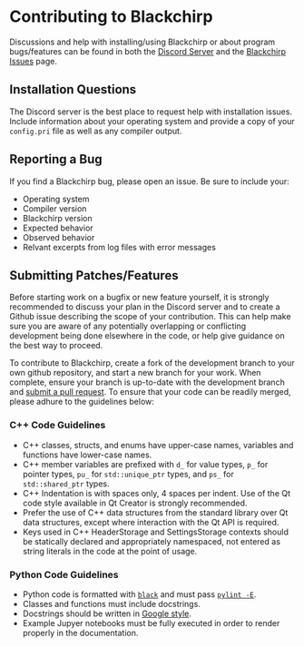 # Contributing to Blackchirp

Discussions and help with installing/using Blackchirp or about program bugs/features can be found in both the [Discord Server](https://discord.gg/88CkbAKUZY) and the [Blackchirp Issues](https://github.com/kncrabtree/blackchirp/issues) page.

## Installation Questions

The Discord server is the best place to request help with installation issues. Include information about your operating system and provide a copy of your ``config.pri`` file as well as any compiler output.

## Reporting a Bug

If you find a Blackchirp bug, please open an issue. Be sure to include your:
- Operating system
- Compiler version
- Blackchirp version
- Expected behavior
- Observed behavior
- Relvant excerpts from log files with error messages

## Submitting Patches/Features

Before starting work on a bugfix or new feature yourself, it is strongly recommended to discuss your plan in the Discord server and to create a Github issue describing the scope of your contribution. This can help make sure you are aware of any potentially overlapping or conflicting development being done elsewhere in the code, or help give guidance on the best way to proceed.

To contribute to Blackchirp, create a fork of the development branch to your own github repository, and start a new branch for your work. When complete, ensure your branch is up-to-date with the development branch and [submit a pull request](https://github.com/kncrabtree/blackchirp/pulls). To ensure that your code can be readily merged, please adhure to the guidelines below:

### C++ Code Guidelines

- C++ classes, structs, and enums have upper-case names, variables and functions have lower-case names.
- C++ member variables are prefixed with ``d_`` for value types, ``p_`` for pointer types, ``pu_`` for ``std::unique_ptr`` types, and ``ps_`` for ``std::shared_ptr`` types.
- C++ Indentation is with spaces only, 4 spaces per indent. Use of the Qt code style available in Qt Creator is strongly recommended.
- Prefer the use of C++ data structures from the standard library over Qt data structures, except where interaction with the Qt API is required.
- Keys used in C++ HeaderStorage and SettingsStorage contexts should be statically declared and appropriately namespaced, not entered as string literals in the code at the point of usage.

### Python Code Guidelines

- Python code is formatted with [``black``](https://github.com/psf/black) and must pass [``pylint -E``](https://pylint.org/).
- Classes and functions must include docstrings.
- Docstrings should be written in [Google style](https://sphinxcontrib-napoleon.readthedocs.io/en/latest/example_google.html).
- Example Jupyer notebooks must be fully executed in order to render properly in the documentation.
